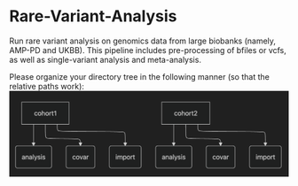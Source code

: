 # Rare-Variant-Analysis
Run rare variant analysis on genomics data from large biobanks (namely, AMP-PD and UKBB). This pipeline includes pre-processing of bfiles or vcfs, as well as single-variant analysis and meta-analysis.


Please organize your directory tree in the following manner (so that the relative paths work):
![schema1](https://github.com/Sajanth1/Rare-Variant-Analysis/blob/main/Media/Schema1.png)

